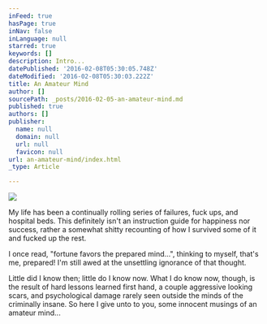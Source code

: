 ```yaml
---
inFeed: true
hasPage: true
inNav: false
inLanguage: null
starred: true
keywords: []
description: Intro...
datePublished: '2016-02-08T05:30:05.748Z'
dateModified: '2016-02-08T05:30:03.222Z'
title: An Amateur Mind
author: []
sourcePath: _posts/2016-02-05-an-amateur-mind.md
published: true
authors: []
publisher:
  name: null
  domain: null
  url: null
  favicon: null
url: an-amateur-mind/index.html
_type: Article

---
```

![](https://the-grid-user-content.s3-us-west-2.amazonaws.com/91ea75f5-36a5-47c1-92f4-c135bc0d93f8.jpg)

My life has been a continually rolling series of failures, fuck ups, and hospital beds. This definitely isn't an instruction guide for happiness nor success, rather a somewhat shitty recounting of how I survived some of it and fucked up the rest.

I once read, "fortune favors the prepared mind...", thinking to myself, that's me, prepared! I'm still awed at the unsettling ignorance of that thought.

Little did I know then; little do I know now. What I do know now, though, is the result of hard lessons learned first hand, a couple aggressive looking scars, and psychological damage rarely seen outside the minds of the criminally insane. So here I give unto to you, some innocent musings of an amateur mind...